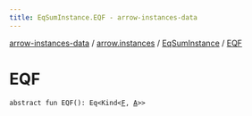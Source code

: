```yaml
---
title: EqSumInstance.EQF - arrow-instances-data
---
```


[arrow-instances-data](../../index.html) / [arrow.instances](../index.html) / [EqSumInstance](index.html) / [EQF](./-e-q-f.html)

# EQF

`abstract fun EQF(): Eq<Kind<`[`F`](index.html#F)`, `[`A`](index.html#A)`>>`